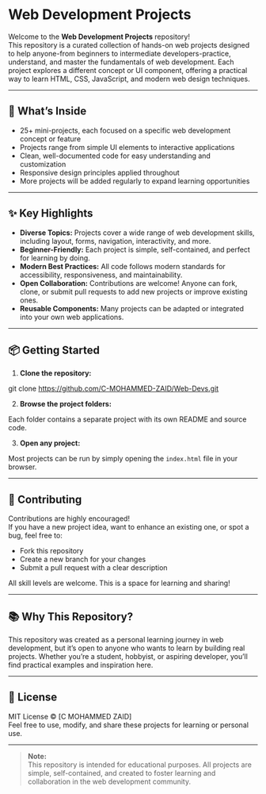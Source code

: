 # Web Development Projects

Welcome to the **Web Development Projects** repository!  
This repository is a curated collection of hands-on web projects designed to help anyone-from beginners to intermediate developers-practice, understand, and master the fundamentals of web development. Each project explores a different concept or UI component, offering a practical way to learn HTML, CSS, JavaScript, and modern web design techniques.

---

## 🚀 What’s Inside

- 25+ mini-projects, each focused on a specific web development concept or feature
- Projects range from simple UI elements to interactive applications
- Clean, well-documented code for easy understanding and customization
- Responsive design principles applied throughout
- More projects will be added regularly to expand learning opportunities

---

## ✨ Key Highlights

- **Diverse Topics:** Projects cover a wide range of web development skills, including layout, forms, navigation, interactivity, and more.
- **Beginner-Friendly:** Each project is simple, self-contained, and perfect for learning by doing.
- **Modern Best Practices:** All code follows modern standards for accessibility, responsiveness, and maintainability.
- **Open Collaboration:** Contributions are welcome! Anyone can fork, clone, or submit pull requests to add new projects or improve existing ones.
- **Reusable Components:** Many projects can be adapted or integrated into your own web applications.

---

## 📦 Getting Started

1. **Clone the repository:**

git clone https://github.com/C-MOHAMMED-ZAID/Web-Devs.git


2. **Browse the project folders:**  

Each folder contains a separate project with its own README and source code.

3. **Open any project:**  

Most projects can be run by simply opening the `index.html` file in your browser.

---

## 🤝 Contributing

Contributions are highly encouraged!  
If you have a new project idea, want to enhance an existing one, or spot a bug, feel free to:

- Fork this repository
- Create a new branch for your changes
- Submit a pull request with a clear description

All skill levels are welcome. This is a space for learning and sharing!

---

## 📚 Why This Repository?

This repository was created as a personal learning journey in web development, but it’s open to anyone who wants to learn by building real projects. Whether you’re a student, hobbyist, or aspiring developer, you’ll find practical examples and inspiration here.

---

## 📝 License

MIT License © [C MOHAMMED ZAID]  
Feel free to use, modify, and share these projects for learning or personal use.

---

> **Note:**  
> This repository is intended for educational purposes. All projects are simple, self-contained, and created to foster learning and collaboration in the web development community.
